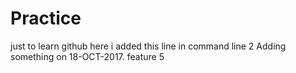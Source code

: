 # Practice
just to learn github
here i added this line in command line
2
Adding something on 18-OCT-2017.
feature 5
